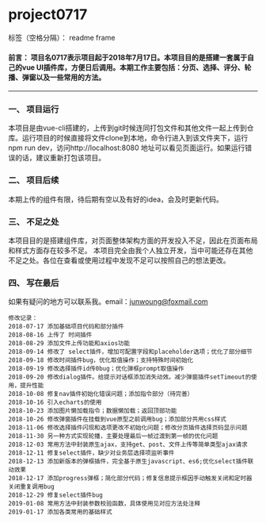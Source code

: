 ﻿# project0717

标签（空格分隔）： readme frame

#### 前言： 项目名0717表示项目起于2018年7月17日。本项目目的是搭建一套属于自己的vue UI插件库，方便日后调用。本期工作主要包括：分页、选择、评分、轮播、弹窗以及一些常用的方法。
---
### 一、 项目运行
本项目是由vue-cli搭建的，上传到git时候连同打包文件和其他文件一起上传到仓库。运行项目的时候直接将文件clone到本地，命令行进入到该文件夹下，运行npm run dev，访问http://localhost:8080 地址可以看见页面运行。如果运行错误的话，建议重新打包该项目。
### 二、 项目后续
本期上传的组件有限，待后期有空以及有好的idea，会及时更新代码。
### 三、 不足之处
本项目目的是搭建组件库，对页面整体架构方面的开发投入不足，因此在页面布局和样式方面存在较多不足。
本项目完全由我个人独立开发，当中可能还存在其他不足之处。各位在查看或使用过程中发现不足可以按照自己的想法更改。

### 四、 写在最后
如果有疑问的地方可以联系我。email：junwoung@foxmail.com 

```
修改记录：
2018-07-17 添加基础项目代码和部分插件
2018-08-16 上传了 时间插件
2018-08-29 添加文件上传功能和axios功能
2018-09-14 修改了 select插件，增加可配置字段和placeholder选项；优化了部分细节
2018-09-18 修改时间插件bug，优化取值操作；支持特殊时间初始化
2018-09-19 修改选择插件id传0bug；优化弹框prompt取值操作
2018-09-20 修改dialog插件。给提示对话框添加消失动效。减少弹窗插件setTimeout的使用，提升性能
2018-10-08 修复nav插件初始化错误问题；添加指令部分（待完善）
2018-10-16 引入echarts的使用
2018-10-23 添加图片懒加载指令；数据懒加载；返回顶部功能
2018-10-26 修改弹窗插件在挂载到vue原型之前调用bug；添加部分共用css样式
2018-11-06 修改选择插件闪现和选项更改不初始化问题；修改分页插件选择页码显示问题
2018-11-30 另一种方式实现轮播，主要处理最后一帧过渡到第一帧的优化问题
2018-12-03 常用方法中封装原生ajax，支持get、post、文件上传等简单类型ajax请求
2018-12-11 修复select插件，缺少对业务层选择项监听事件
2018-12-13 添加新版本的弹框插件，完全基于原生javascript、es6;优化select插件联动效果
2018-12-17 添加progress弹框；简化部分代码；修复信息提示框因手动触发关闭和定时器关闭重复调用bug
2018-12-29 修复select插件bug
2019-01-08 常用方法中封装参数校验函数，具体使用见对应方法处注释
2019-01-17 添加各类常用的基础样式
```





